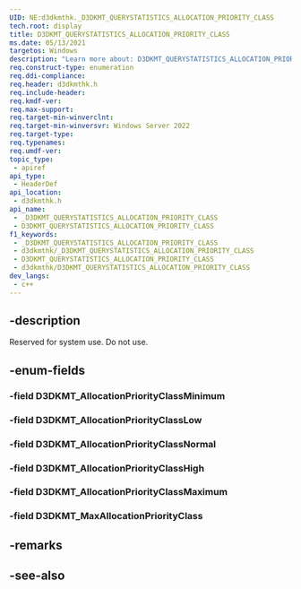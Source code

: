 ```yaml
---
UID: NE:d3dkmthk._D3DKMT_QUERYSTATISTICS_ALLOCATION_PRIORITY_CLASS
tech.root: display
title: D3DKMT_QUERYSTATISTICS_ALLOCATION_PRIORITY_CLASS
ms.date: 05/13/2021
targetos: Windows
description: "Learn more about: D3DKMT_QUERYSTATISTICS_ALLOCATION_PRIORITY_CLASS"
req.construct-type: enumeration
req.ddi-compliance: 
req.header: d3dkmthk.h
req.include-header: 
req.kmdf-ver: 
req.max-support: 
req.target-min-winverclnt: 
req.target-min-winversvr: Windows Server 2022
req.target-type: 
req.typenames: 
req.umdf-ver: 
topic_type:
 - apiref
api_type:
 - HeaderDef
api_location:
 - d3dkmthk.h
api_name:
 - _D3DKMT_QUERYSTATISTICS_ALLOCATION_PRIORITY_CLASS
 - D3DKMT_QUERYSTATISTICS_ALLOCATION_PRIORITY_CLASS
f1_keywords:
 - _D3DKMT_QUERYSTATISTICS_ALLOCATION_PRIORITY_CLASS
 - d3dkmthk/_D3DKMT_QUERYSTATISTICS_ALLOCATION_PRIORITY_CLASS
 - D3DKMT_QUERYSTATISTICS_ALLOCATION_PRIORITY_CLASS
 - d3dkmthk/D3DKMT_QUERYSTATISTICS_ALLOCATION_PRIORITY_CLASS
dev_langs:
 - c++
---
```


## -description

Reserved for system use. Do not use.

## -enum-fields

### -field D3DKMT_AllocationPriorityClassMinimum

### -field D3DKMT_AllocationPriorityClassLow

### -field D3DKMT_AllocationPriorityClassNormal

### -field D3DKMT_AllocationPriorityClassHigh

### -field D3DKMT_AllocationPriorityClassMaximum

### -field D3DKMT_MaxAllocationPriorityClass

## -remarks

## -see-also

